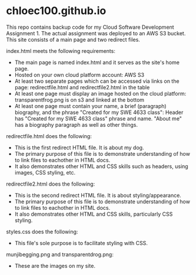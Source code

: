 # chloec100.github.io
This repo contains backup code for my Cloud Software Development Assignment 1. The actual assignment was deployed to an AWS S3 bucket.
This site consists of a main page and two redirect files. 

index.html meets the following requirements:
  - The main page is named index.html and it serves as the site's home page. 
  - Hosted on your own cloud platform account: AWS S3
  - At least two separate pages which can be accessed via links on the page: redirectfile.html and redirectfile2.html in the table
  - At least one page must display an image hosted on the cloud platform: transparentfrog.png is on s3 and linked at the bottom
  - At least one page must contain your name, a brief (paragraph) biography, and the phrase "Created for my SWE 4633 class":
    Header has "Created for my SWE 4633 class" phrase and name. "About me" has a biography paragraph as well as other things.

redirectfile.html does the following:
  - This is the first redirect HTML file. It is about my dog.
  - The primary purpose of this file is to demonstrate understanding of how to link files to eachother in HTML docs.
  - It also demonstrates other HTML and CSS skills such as headers, using images, CSS styling, etc.

redirectfile2.html does the following:
  - This is the second redirect HTML file. It is about styling/appearance.
  - The primary purpose of this file is to demonstrate understanding of how to link files to eachother in HTML docs.
  - It also demonstrates other HTML and CSS skills, particularly CSS styling.

styles.css does the following:
  - This file's sole purpose is to facilitate styling with CSS.

munjibegging.png and transparentdrog.png:
  - These are the images on my site.

